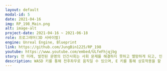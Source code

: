```yaml
---
layout: default
modal-id: 5
date: 2021-04-16
img: RP_198_Main.png
alt: image-alt
project-date: 2021-04-16 ~ 2021-06-18
role: 프로그래머(3D 서바이벌)
engine: Unreal Engine, Blueprint
link: https://github.com/JungBin1225/RP_198
youtube: https://www.youtube.com/embed/ULfeFhjqjbg
story: 먼 미래, 발전된 문명의 인간사회는 사회 문제를 해결하지 못하고 멸망하게 되고, 인간 사회를 대체한 로봇 사회가 공동체를 이루며 살게 된다. 하지만 평화도 잠시, 각 공동체의 이익과 발전을 위해 전쟁을 벌이게 되고, 몸체 공격의 무의미성으로 정신체계 파괴를 위한 ‘바이러스’를 만들게 된다.<br>이 바이러스는 로봇의 정신체계에 침투해 정신체계가 파괴될 때까지 해킹과 파괴를 진행하는 바이러스였는데, 전염성이 높아 전쟁을 하던 로봇들 뿐만 아니라 전세계 로봇들 모두가 감염되는 지경에 이른다. 로봇 사회는 무너지고 살아남은 로봇들은 끊임없는 정신 공격에서 힘들게 살아가고 있다.<br>우리가 함께할 로봇 RP-198 또한, 이 세계에서 겨우 살아남은 로봇으로 생명을 이어가기 위해 여러 장소를 돌아다니며 수집하고, 수리하고, 해킹 바이러스와 싸우고 있는 로봇이다. 이 로봇이 이 세계에서 생존하도록 도와주도록 하자.
description: WASD 키를 통해 전후좌우로 움직일 수 있으며, E 키를 통해 상호작용을 할 수 있다. 맵 곳곳에 생성되는 자원에 상호작용하여 자원들을 얻을 수 있고, 맵 특정 장소에 존재하는 제작대에서 자원들로 디펜스에 사용할 타워를 제작할 수 있다. 그렇게 제작한 타워를 디펜스 화면의 미니맵을 클릭해 배치할 수 있으며, 배치한 타워로 밀려오는 바이러스를 모두 막아내는 것이 목표이다.
---
```

